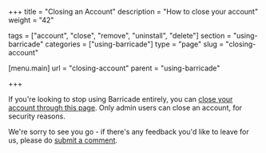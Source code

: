 +++
title = "Closing an Account"
description = "How to close your account"
weight = "42"

tags = ["account", "close", "remove", "uninstall", "delete"]
section = "using-barricade"
categories = ["using-barricade"]
type = "page"
slug = "closing-account"

[menu.main]
    url = "closing-account"
    parent = "using-barricade"

+++

If you're looking to stop using Barricade entirely, you can [close your account through this page](https://app.barricade.io/dashboard/settings/team/close). Only admin users can close an account, for security reasons.

We're sorry to see you go - if there's any feedback you'd like to leave for us, please do [submit a comment](https://barricade.io/about#contact-info).